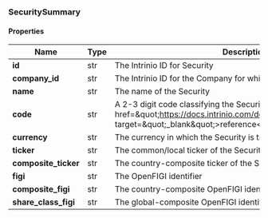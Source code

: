 

[//]: # (CLASS:SecuritySummary)

[//]: # (KIND:object)

### SecuritySummary

#### Properties

[//]: # (START_DEFINITION)

Name | Type | Description
------------ | ------------- | -------------
**id** | str | The Intrinio ID for Security &nbsp;
**company_id** | str | The Intrinio ID for the Company for which the Security is issued &nbsp;
**name** | str | The name of the Security &nbsp;
**code** | str | A 2-3 digit code classifying the Security (&lt;a href&#x3D;\&quot;https://docs.intrinio.com/documentation/security_codes\&quot; target&#x3D;\&quot;_blank\&quot;&gt;reference&lt;/a&gt;) &nbsp;
**currency** | str | The currency in which the Security is traded on the exchange &nbsp;
**ticker** | str | The common/local ticker of the Security &nbsp;
**composite_ticker** | str | The country-composite ticker of the Security &nbsp;
**figi** | str | The OpenFIGI identifier &nbsp;
**composite_figi** | str | The country-composite OpenFIGI identifier &nbsp;
**share_class_figi** | str | The global-composite OpenFIGI identifier &nbsp;

[//]: # (END_DEFINITION)




